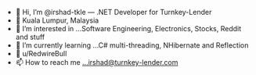 - 👋 Hi, I’m @irshad-tkle — .NET Developer for Turnkey-Lender
- 📍    Kuala Lumpur, Malaysia
- 👀 I’m interested in ...Software Engineering, Electronics, Stocks, Reddit and stuff
- 🌱 I’m currently learning ...C# multi-threading, NHibernate and Reflection
- 🤖 u/RedwireBull
- 📫 How to reach me ...irshad@turnkey-lender.com

<!---
irshad-tkle/irshad-tkle is a ✨ special ✨ repository because its `README.md` (this file) appears on your GitHub profile.
You can click the Preview link to take a look at your changes.
--->
